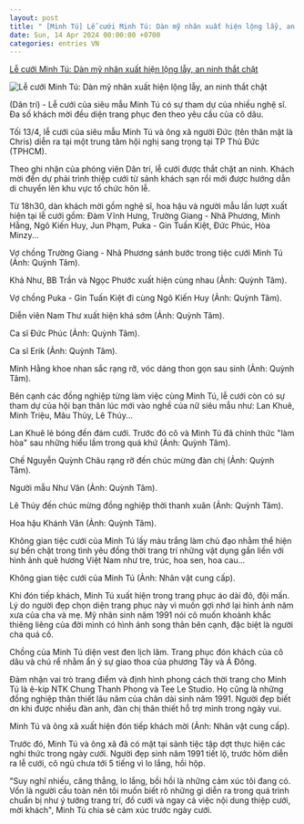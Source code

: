 ```yaml
---
layout: post
title: " [Minh Tú] Lễ cưới Minh Tú: Dàn mỹ nhân xuất hiện lộng lẫy, an ninh thắt chặt"
date: Sun, 14 Apr 2024 00:00:00 +0700
categories: entries VN
---
```

[Lễ cưới Minh Tú: Dàn mỹ nhân xuất hiện lộng lẫy, an ninh thắt chặt](https://dantri.com.vn/giai-tri/le-cuoi-minh-tu-dan-my-nhan-xuat-hien-long-lay-an-ninh-that-chat-20240413162620533.htm)

![Lễ cưới Minh Tú: Dàn mỹ nhân xuất hiện lộng lẫy, an ninh thắt chặt](https://cdnphoto.dantri.com.vn/wzS3c72ufCK6h2U4Sp_06rWBhm8=/zoom/1200_630/2024/04/13/thumb-56-crop-1713015657057.jpeg)

(Dân trí) - Lễ cưới của siêu mẫu Minh Tú có sự tham dự của nhiều nghệ sĩ. Đa số khách mời đều diện trang phục đen theo yêu cầu của cô dâu.

Tối 13/4, lễ cưới của siêu mẫu Minh Tú và ông xã người Đức (tên thân mật là Chris) diễn ra tại một trung tâm hội nghị sang trọng tại TP Thủ Đức (TPHCM).

Theo ghi nhận của phóng viên Dân trí, lễ cưới được thắt chặt an ninh. Khách mời đến dự phải trình thiệp cưới từ sảnh khách sạn rồi mới được hướng dẫn di chuyển lên khu vực tổ chức hôn lễ.

Từ 18h30, dàn khách mời gồm nghệ sĩ, hoa hậu và người mẫu lần lượt xuất hiện tại lễ cưới gồm: Đàm Vĩnh Hưng, Trường Giang - Nhã Phương, Minh Hằng, Ngô Kiến Huy, Jun Phạm, Puka - Gin Tuấn Kiệt, Đức Phúc, Hòa Minzy...

Vợ chồng Trường Giang - Nhã Phương sánh bước trong tiệc cưới Minh Tú (Ảnh: Quỳnh Tâm).

Khả Như, BB Trần và Ngọc Phước xuất hiện cùng nhau (Ảnh: Quỳnh Tâm).

Vợ chồng Puka - Gin Tuấn Kiệt đi cùng Ngô Kiến Huy (Ảnh: Quỳnh Tâm).

Diễn viên Nam Thư xuất hiện khá sớm (Ảnh: Quỳnh Tâm).

Ca sĩ Đức Phúc (Ảnh: Quỳnh Tâm).

Ca sĩ Erik (Ảnh: Quỳnh Tâm).

Minh Hằng khoe nhan sắc rạng rỡ, vóc dáng thon gọn sau sinh (Ảnh: Quỳnh Tâm).

Bên cạnh các đồng nghiệp từng làm việc cùng Minh Tú, lễ cưới còn có sự tham dự của hội bạn thân lúc mới vào nghề của nữ siêu mẫu như: Lan Khuê, Minh Triệu, Mâu Thủy, Lê Thúy...

Lan Khuê lẻ bóng đến đám cưới. Trước đó cô và Minh Tú đã chính thức "làm hòa" sau những hiểu lầm trong quá khứ (Ảnh: Quỳnh Tâm).

Chế Nguyễn Quỳnh Châu rạng rỡ đến chúc mừng đàn chị (Ảnh: Quỳnh Tâm).

Người mẫu Như Vân (Ảnh: Quỳnh Tâm).

Lê Thúy đến chúc mừng đồng nghiệp thời thanh xuân (Ảnh: Quỳnh Tâm).

Hoa hậu Khánh Vân (Ảnh: Quỳnh Tâm).

Không gian tiệc cưới của Minh Tú lấy màu trắng làm chủ đạo nhằm thể hiện sự bền chặt trong tình yêu đồng thời trang trí những vật dụng gắn liền với hình ảnh quê hương Việt Nam như tre, trúc, hoa sen, hoa cau...

Không gian tiệc cưới của Minh Tú (Ảnh: Nhân vật cung cấp).

Khi đón tiếp khách, Minh Tú xuất hiện trong trang phục áo dài đỏ, đội mấn. Lý do người đẹp chọn diện trang phục này vì muốn gợi nhớ lại hình ảnh năm xưa của cha và mẹ. Mỹ nhân sinh năm 1991 nói cô muốn khoảnh khắc thiêng liêng của đời mình có hình ảnh song thân bên cạnh, đặc biệt là người cha quá cố.

Chồng của Minh Tú diện vest đen lịch lãm. Trang phục đón khách của cô dâu và chú rể nhằm ẩn ý sự giao thoa của phương Tây và Á Đông.

Đảm nhận vai trò trang điểm và định hình phong cách thời trang cho Minh Tú là ê-kíp NTK Chung Thanh Phong và Tee Le Studio. Họ cũng là những đồng nghiệp thân thiết lâu năm của chân dài sinh năm 1991. Người đẹp biết ơn khi được nhiều đàn anh, đàn chị thân thiết hỗ trợ mình trong ngày vui.

Minh Tú và ông xã xuất hiện đón tiếp khách mời (Ảnh: Nhân vật cung cấp).

Trước đó, Minh Tú và ông xã đã có mặt tại sảnh tiệc tập dợt thực hiện các nghi thức trong ngày cưới. Người đẹp sinh năm 1991 tiết lộ, trước hôm diễn ra lễ cưới, cô ngủ chưa tới 5 tiếng vì lo lắng, hồi hộp.

"Suy nghĩ nhiều, căng thẳng, lo lắng, bồi hồi là những cảm xúc tôi đang có. Vốn là người cầu toàn nên tôi muốn biết rõ những gì diễn ra trong quá trình chuẩn bị như ý tưởng trang trí, đồ cưới và ngay cả việc nội dung thiệp cưới, mời khách", Minh Tú chia sẻ cảm xúc trước ngày cưới.

